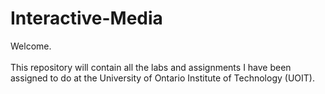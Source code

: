 # Interactive-Media

Welcome. <br><br>
This repository will contain all the labs and assignments I have been assigned to do at the University of Ontario Institute of Technology (UOIT).
